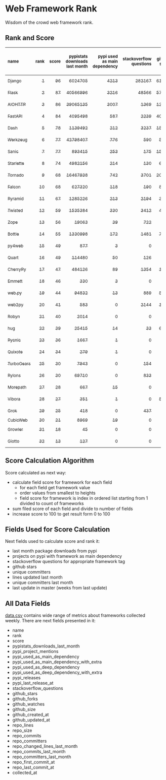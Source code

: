 # Web Framework Rank
Wisdom of the crowd web framework rank.

## Rank and Score
<sub>name</sub> | <sub>rank</sub> | <sub>score</sub> | <sub>pypistats downloads last month</sub> | <sub>pypi used as main dependency</sub> | <sub>stackoverflow questions</sub> | <sub>github stars</sub> | <sub>repo unique committers</sub> | <sub>repo changed lines last month</sub> | <sub>repo unique committers last month</sub> | <sub>repo last commit</sub>
:--- | ---: | ---: | ---: | ---: | ---: | ---: | ---: | ---: | ---: | ---:
[<sub>Django</sub>](https://github.com/django/django "first commit: 2005-07-13") | [<sub>1</sub>](# "  +0 last week") | [<sub>96</sub>](# "  +0 last week") | [<sub>6024705</sub>](# "  #5 in pypistats downloads last month -2.67% last week") | [<sub>4213</sub>](# "  #1 in pypi used as main dependency +0.33% last week") | [<sub>282167</sub>](# "  #1 in stackoverflow questions +0.22% last week") | [<sub>61652</sub>](# "  #1 in github stars +0.2% last week") | [<sub>2625</sub>](# "  #1 in repo unique committers +0.11% last week") | [<sub>4690</sub>](# "▼ #5 in repo changed lines last month -77.79% last week") | [<sub>32</sub>](# "  #1 in repo unique committers last month -8.57% last week") | [<sub>2022-01-08</sub>](# "▲ #1 in repo last commit 1 week ago")
[<sub>Flask</sub>](https://github.com/pallets/flask "first commit: 2010-04-06; uses: Werkzeug") | [<sub>2</sub>](# "  +0 last week") | [<sub>87</sub>](# "  -2 last week") | [<sub>40566996</sub>](# "  #2 in pypistats downloads last month -2.98% last week") | [<sub>3216</sub>](# "  #2 in pypi used as main dependency +0.5% last week") | [<sub>48566</sub>](# "  #2 in stackoverflow questions +0.26% last week") | [<sub>57584</sub>](# "  #2 in github stars +0.1% last week") | [<sub>767</sub>](# "  #2 in repo unique committers +0.0% last week") | [<sub>578</sub>](# "  #11 in repo changed lines last month +0.0% last week") | [<sub>6</sub>](# "▼ #5 in repo unique committers last month +0.0% last week") | [<sub>2021-12-23</sub>](# "▼ #14 in repo last commit 3 weeks ago")
[<sub>AIOHTTP</sub>](https://github.com/aio-libs/aiohttp "first commit: 2013-10-01") | [<sub>3</sub>](# "  +0 last week") | [<sub>86</sub>](# "  -1 last week") | [<sub>39065135</sub>](# "  #3 in pypistats downloads last month -1.37% last week") | [<sub>3007</sub>](# "  #3 in pypi used as main dependency +0.6% last week") | [<sub>1369</sub>](# "  #10 in stackoverflow questions +0.29% last week") | [<sub>12037</sub>](# "  #7 in github stars +0.22% last week") | [<sub>654</sub>](# "  #3 in repo unique committers +0.15% last week") | [<sub>862</sub>](# "▼ #9 in repo changed lines last month -33.84% last week") | [<sub>8</sub>](# "  #2 in repo unique committers last month -20.0% last week") | [<sub>2022-01-07</sub>](# "▼ #5 in repo last commit 1 week ago")
[<sub>FastAPI</sub>](https://github.com/tiangolo/fastapi "first commit: 2018-12-05; uses: Starlette") | [<sub>4</sub>](# "  +0 last week") | [<sub>84</sub>](# "  +2 last week") | [<sub>4095498</sub>](# "  #7 in pypistats downloads last month -0.41% last week") | [<sub>587</sub>](# "  #6 in pypi used as main dependency +1.21% last week") | [<sub>2239</sub>](# "  #6 in stackoverflow questions +1.96% last week") | [<sub>40353</sub>](# "  #3 in github stars +0.6% last week") | [<sub>291</sub>](# "  #8 in repo unique committers +0.34% last week") | [<sub>12573</sub>](# "▲ #3 in repo changed lines last month +236.9% last week") | [<sub>5</sub>](# "▼ #6 in repo unique committers last month -50.0% last week") | [<sub>2022-01-07</sub>](# "▲ #5 in repo last commit 1 week ago")
[<sub>Dash</sub>](https://github.com/plotly/dash "first commit: 2015-04-10") | [<sub>5</sub>](# "▲ +2 last week") | [<sub>78</sub>](# "▲ +1 last week") | [<sub>1139492</sub>](# "  #11 in pypistats downloads last month +2.06% last week") | [<sub>212</sub>](# "▼ #11 in pypi used as main dependency +0.47% last week") | [<sub>3237</sub>](# "  #5 in stackoverflow questions +0.5% last week") | [<sub>15703</sub>](# "  #6 in github stars +0.18% last week") | [<sub>126</sub>](# "  #16 in repo unique committers +0.8% last week") | [<sub>192514</sub>](# "  #1 in repo changed lines last month -54.43% last week") | [<sub>5</sub>](# "  #6 in repo unique committers last month +0.0% last week") | [<sub>2022-01-06</sub>](# "▲ #5 in repo last commit 1 week ago")
[<sub>Werkzeug</sub>](https://github.com/pallets/werkzeug "first commit: 2007-05-04; used by: Flask and Quart") | [<sub>6</sub>](# "▼ -1 last week") | [<sub>77</sub>](# "▼ -2 last week") | [<sub>42798407</sub>](# "  #1 in pypistats downloads last month -2.43% last week") | [<sub>776</sub>](# "  #4 in pypi used as main dependency +0.26% last week") | [<sub>590</sub>](# "  #15 in stackoverflow questions +0.51% last week") | [<sub>5936</sub>](# "  #12 in github stars +0.08% last week") | [<sub>451</sub>](# "  #4 in repo unique committers +0.0% last week") | [<sub>1132</sub>](# "▲ #8 in repo changed lines last month +0.0% last week") | [<sub>3</sub>](# "▲ #9 in repo unique committers last month +0.0% last week") | [<sub>2021-12-26</sub>](# "▼ #12 in repo last commit 2 weeks ago")
[<sub>Sanic</sub>](https://github.com/sanic-org/sanic "first commit: 2016-05-26") | [<sub>7</sub>](# "▼ -1 last week") | [<sub>77</sub>](# "▼ -1 last week") | [<sub>893415</sub>](# "  #12 in pypistats downloads last month -4.51% last week") | [<sub>253</sub>](# "  #8 in pypi used as main dependency +1.61% last week") | [<sub>175</sub>](# "  #18 in stackoverflow questions +1.16% last week") | [<sub>15728</sub>](# "  #5 in github stars +0.19% last week") | [<sub>342</sub>](# "  #7 in repo unique committers +0.29% last week") | [<sub>3896</sub>](# "▼ #6 in repo changed lines last month -3.78% last week") | [<sub>7</sub>](# "▲ #3 in repo unique committers last month +16.67% last week") | [<sub>2022-01-06</sub>](# "▼ #5 in repo last commit 1 week ago")
[<sub>Starlette</sub>](https://github.com/encode/starlette "first commit: 2018-06-25; used by: FastAPI") | [<sub>8</sub>](# "▲ +1 last week") | [<sub>74</sub>](# "▲ +3 last week") | [<sub>4982156</sub>](# "  #6 in pypistats downloads last month -0.64% last week") | [<sub>214</sub>](# "▲ #9 in pypi used as main dependency +1.9% last week") | [<sub>130</sub>](# "  #20 in stackoverflow questions +1.56% last week") | [<sub>6429</sub>](# "  #11 in github stars +0.37% last week") | [<sub>188</sub>](# "  #13 in repo unique committers +0.53% last week") | [<sub>695</sub>](# "▲ #10 in repo changed lines last month +42.42% last week") | [<sub>7</sub>](# "▲ #3 in repo unique committers last month +40.0% last week") | [<sub>2022-01-08</sub>](# "  #1 in repo last commit 1 week ago")
[<sub>Tornado</sub>](https://github.com/tornadoweb/tornado "first commit: 2009-09-09") | [<sub>9</sub>](# "▲ +2 last week") | [<sub>68</sub>](# "▲ +0 last week") | [<sub>16467938</sub>](# "  #4 in pypistats downloads last month -3.93% last week") | [<sub>742</sub>](# "  #5 in pypi used as main dependency +0.13% last week") | [<sub>3701</sub>](# "  #3 in stackoverflow questions +0.11% last week") | [<sub>20355</sub>](# "  #4 in github stars +0.0% last week") | [<sub>428</sub>](# "  #5 in repo unique committers +0.0% last week") | [<sub>0</sub>](# "  #18 in repo changed lines last month +100% last week") | [<sub>0</sub>](# "  #18 in repo unique committers last month +100% last week") | [<sub>2021-11-03</sub>](# "▼ #20 in repo last commit 10 weeks ago")
[<sub>Falcon</sub>](https://github.com/falconry/falcon "first commit: 2012-12-06; used by: hug") | [<sub>10</sub>](# "▲ +2 last week") | [<sub>68</sub>](# "▲ +2 last week") | [<sub>627320</sub>](# "  #13 in pypistats downloads last month -0.89% last week") | [<sub>118</sub>](# "  #13 in pypi used as main dependency +0.0% last week") | [<sub>190</sub>](# "  #17 in stackoverflow questions +0.0% last week") | [<sub>8669</sub>](# "  #8 in github stars +0.1% last week") | [<sub>189</sub>](# "  #12 in repo unique committers +0.53% last week") | [<sub>434</sub>](# "  #13 in repo changed lines last month +53.9% last week") | [<sub>5</sub>](# "  #6 in repo unique committers last month +0.0% last week") | [<sub>2022-01-07</sub>](# "▲ #5 in repo last commit 1 week ago")
[<sub>Pyramid</sub>](https://github.com/Pylons/pyramid "first commit: 2008-07-04; used by: CubicWeb") | [<sub>11</sub>](# "▼ -1 last week") | [<sub>67</sub>](# "▼ -2 last week") | [<sub>1285226</sub>](# "  #10 in pypistats downloads last month +0.77% last week") | [<sub>213</sub>](# "▼ #10 in pypi used as main dependency +0.0% last week") | [<sub>2194</sub>](# "  #7 in stackoverflow questions -0.05% last week") | [<sub>3623</sub>](# "  #16 in github stars +0.0% last week") | [<sub>354</sub>](# "  #6 in repo unique committers +0.0% last week") | [<sub>116</sub>](# "▼ #15 in repo changed lines last month +0.0% last week") | [<sub>3</sub>](# "▲ #9 in repo unique committers last month +0.0% last week") | [<sub>2021-12-17</sub>](# "▼ #16 in repo last commit 4 weeks ago")
[<sub>Twisted</sub>](https://github.com/twisted/twisted "first commit: 2001-07-09") | [<sub>12</sub>](# "▼ -4 last week") | [<sub>59</sub>](# "▼ -13 last week") | [<sub>1535384</sub>](# "▲ #8 in pypistats downloads last month -2.62% last week") | [<sub>330</sub>](# "  #7 in pypi used as main dependency +0.0% last week") | [<sub>3412</sub>](# "  #4 in stackoverflow questions +0.03% last week") | [<sub>4460</sub>](# "  #15 in github stars +0.13% last week") | [<sub>266</sub>](# "  #10 in repo unique committers +0.0% last week") | [<sub>0</sub>](# "▼ #18 in repo changed lines last month -100.0% last week") | [<sub>0</sub>](# "▼ #18 in repo unique committers last month -100.0% last week") | [<sub>2021-12-05</sub>](# "▼ #18 in repo last commit 5 weeks ago")
[<sub>Zope</sub>](https://github.com/zopefoundation/Zope "first commit: 1996-06-17") | [<sub>13</sub>](# "▲ +1 last week") | [<sub>56</sub>](# "▲ +3 last week") | [<sub>19063</sub>](# "  #19 in pypistats downloads last month +0.6% last week") | [<sub>39</sub>](# "  #16 in pypi used as main dependency +0.0% last week") | [<sub>722</sub>](# "  #14 in stackoverflow questions +0.0% last week") | [<sub>279</sub>](# "  #25 in github stars +0.72% last week") | [<sub>171</sub>](# "  #14 in repo unique committers +0.0% last week") | [<sub>145</sub>](# "▲ #14 in repo changed lines last month +530.43% last week") | [<sub>3</sub>](# "▲ #9 in repo unique committers last month +50.0% last week") | [<sub>2022-01-06</sub>](# "▲ #5 in repo last commit 1 week ago")
[<sub>Bottle</sub>](https://github.com/bottlepy/bottle "first commit: 2009-06-30") | [<sub>14</sub>](# "▼ -1 last week") | [<sub>55</sub>](# "▼ +0 last week") | [<sub>1330998</sub>](# "▼ #9 in pypistats downloads last month -18.91% last week") | [<sub>172</sub>](# "  #12 in pypi used as main dependency +0.0% last week") | [<sub>1481</sub>](# "  #9 in stackoverflow questions +0.14% last week") | [<sub>7491</sub>](# "  #9 in github stars +0.17% last week") | [<sub>221</sub>](# "  #11 in repo unique committers +0.0% last week") | [<sub>0</sub>](# "  #18 in repo changed lines last month +100% last week") | [<sub>0</sub>](# "  #18 in repo unique committers last month +100% last week") | [<sub>2021-07-07</sub>](# "  #23 in repo last commit 27 weeks ago")
[<sub>py4web</sub>](https://github.com/web2py/py4web "first commit: 2019-03-25") | [<sub>15</sub>](# "  +0 last week") | [<sub>49</sub>](# "  -2 last week") | [<sub>877</sub>](# "  #24 in pypistats downloads last month +22.49% last week") | [<sub>3</sub>](# "  #21 in pypi used as main dependency +0.0% last week") | [<sub>0</sub>](# "  #23 in stackoverflow questions +100% last week") | [<sub>167</sub>](# "  #27 in github stars +1.21% last week") | [<sub>57</sub>](# "  #20 in repo unique committers +0.0% last week") | [<sub>5741</sub>](# "  #4 in repo changed lines last month -41.66% last week") | [<sub>3</sub>](# "  #9 in repo unique committers last month -25.0% last week") | [<sub>2022-01-08</sub>](# "  #1 in repo last commit 1 week ago")
[<sub>Quart</sub>](https://gitlab.com/pgjones/quart "first commit: 2017-05-14; uses: Werkzeug") | [<sub>16</sub>](# "  +0 last week") | [<sub>49</sub>](# "  +0 last week") | [<sub>114480</sub>](# "  #15 in pypistats downloads last month -68.75% last week") | [<sub>50</sub>](# "  #15 in pypi used as main dependency +0.0% last week") | [<sub>126</sub>](# "  #21 in stackoverflow questions +0.0% last week") | [<sub>976</sub>](# "  #19 in github stars +0.31% last week") | [<sub>66</sub>](# "  #19 in repo unique committers +0.0% last week") | [<sub>10</sub>](# "  #17 in repo changed lines last month +0.0% last week") | [<sub>1</sub>](# "▲ #15 in repo unique committers last month +0.0% last week") | [<sub>2021-12-14</sub>](# "▼ #16 in repo last commit 4 weeks ago")
[<sub>CherryPy</sub>](https://github.com/cherrypy/cherrypy "first commit: 2004-11-20") | [<sub>17</sub>](# "  +0 last week") | [<sub>47</sub>](# "  +0 last week") | [<sub>484126</sub>](# "  #14 in pypistats downloads last month -2.39% last week") | [<sub>89</sub>](# "  #14 in pypi used as main dependency +0.0% last week") | [<sub>1354</sub>](# "  #11 in stackoverflow questions +0.07% last week") | [<sub>1487</sub>](# "  #18 in github stars +0.13% last week") | [<sub>142</sub>](# "  #15 in repo unique committers +0.0% last week") | [<sub>0</sub>](# "  #18 in repo changed lines last month +100% last week") | [<sub>0</sub>](# "  #18 in repo unique committers last month +100% last week") | [<sub>2021-09-07</sub>](# "  #21 in repo last commit 18 weeks ago")
[<sub>Emmett</sub>](https://github.com/emmett-framework/emmett "first commit: 2014-10-22") | [<sub>18</sub>](# "▲ +10 last week") | [<sub>46</sub>](# "▲ +19 last week") | [<sub>330</sub>](# "▲ #29 in pypistats downloads last month +6.11% last week") | [<sub>3</sub>](# "  #21 in pypi used as main dependency +0.0% last week") | [<sub>0</sub>](# "  #23 in stackoverflow questions +100% last week") | [<sub>738</sub>](# "  #21 in github stars +0.0% last week") | [<sub>21</sub>](# "  #26 in repo unique committers +0.0% last week") | [<sub>13247</sub>](# "▲ #2 in repo changed lines last month +100% last week") | [<sub>1</sub>](# "▲ #15 in repo unique committers last month +100% last week") | [<sub>2022-01-08</sub>](# "▲ #1 in repo last commit 1 week ago")
[<sub>web.py</sub>](https://github.com/webpy/webpy "first commit: 1970-01-01") | [<sub>19</sub>](# "▼ -1 last week") | [<sub>44</sub>](# "▼ +0 last week") | [<sub>94832</sub>](# "  #16 in pypistats downloads last month -3.41% last week") | [<sub>13</sub>](# "  #20 in pypi used as main dependency +0.0% last week") | [<sub>889</sub>](# "  #12 in stackoverflow questions +0.0% last week") | [<sub>5657</sub>](# "  #14 in github stars +0.09% last week") | [<sub>89</sub>](# "  #18 in repo unique committers +0.0% last week") | [<sub>0</sub>](# "  #18 in repo changed lines last month +100% last week") | [<sub>0</sub>](# "  #18 in repo unique committers last month +100% last week") | [<sub>2021-09-02</sub>](# "  #22 in repo last commit 19 weeks ago")
[<sub>web2py</sub>](https://github.com/web2py/web2py "first commit: 2011-11-23") | [<sub>20</sub>](# "▼ -1 last week") | [<sub>41</sub>](# "▼ -1 last week") | [<sub>583</sub>](# "▼ #26 in pypistats downloads last month -7.75% last week") | [<sub>0</sub>](# "  #26 in pypi used as main dependency +100% last week") | [<sub>2144</sub>](# "  #8 in stackoverflow questions +0.05% last week") | [<sub>1967</sub>](# "  #17 in github stars +0.05% last week") | [<sub>269</sub>](# "  #9 in repo unique committers +0.0% last week") | [<sub>0</sub>](# "  #18 in repo changed lines last month +100% last week") | [<sub>0</sub>](# "  #18 in repo unique committers last month +100% last week") | [<sub>2021-11-06</sub>](# "▼ #19 in repo last commit 10 weeks ago")
[<sub>Robyn</sub>](https://github.com/sansyrox/robyn "first commit: 2021-05-22") | [<sub>21</sub>](# "▼ -1 last week") | [<sub>40</sub>](# "▼ -2 last week") | [<sub>2014</sub>](# "  #22 in pypistats downloads last month -29.33% last week") | [<sub>0</sub>](# "  #26 in pypi used as main dependency +100% last week") | [<sub>0</sub>](# "  #23 in stackoverflow questions +100% last week") | [<sub>331</sub>](# "  #24 in github stars +2.16% last week") | [<sub>9</sub>](# "  #28 in repo unique committers +12.5% last week") | [<sub>557</sub>](# "▼ #12 in repo changed lines last month -38.99% last week") | [<sub>3</sub>](# "▲ #9 in repo unique committers last month +0.0% last week") | [<sub>2022-01-07</sub>](# "▼ #5 in repo last commit 1 week ago")
[<sub>hug</sub>](https://github.com/hugapi/hug "first commit: 2015-07-17; uses: Falcon") | [<sub>22</sub>](# "▼ -1 last week") | [<sub>39</sub>](# "▼ +0 last week") | [<sub>25415</sub>](# "  #18 in pypistats downloads last month -5.76% last week") | [<sub>14</sub>](# "  #19 in pypi used as main dependency +0.0% last week") | [<sub>33</sub>](# "  #22 in stackoverflow questions +0.0% last week") | [<sub>6577</sub>](# "  #10 in github stars +0.05% last week") | [<sub>123</sub>](# "  #17 in repo unique committers +0.0% last week") | [<sub>0</sub>](# "  #18 in repo changed lines last month +100% last week") | [<sub>0</sub>](# "  #18 in repo unique committers last month +100% last week") | [<sub>2020-08-10</sub>](# "  #27 in repo last commit 74 weeks ago")
[<sub>Pycnic</sub>](https://github.com/nullism/pycnic "first commit: 2015-11-04") | [<sub>23</sub>](# "▼ -1 last week") | [<sub>36</sub>](# "▼ -3 last week") | [<sub>1667</sub>](# "  #23 in pypistats downloads last month +9.74% last week") | [<sub>1</sub>](# "  #23 in pypi used as main dependency +0.0% last week") | [<sub>0</sub>](# "  #23 in stackoverflow questions +100% last week") | [<sub>154</sub>](# "  #28 in github stars +0.0% last week") | [<sub>11</sub>](# "  #27 in repo unique committers +0.0% last week") | [<sub>26</sub>](# "▼ #16 in repo changed lines last month +0.0% last week") | [<sub>2</sub>](# "▼ #14 in repo unique committers last month +0.0% last week") | [<sub>2021-12-27</sub>](# "▼ #12 in repo last commit 2 weeks ago")
[<sub>Quixote</sub>](https://github.com/nascheme/quixote "first commit: 2006-03-16") | [<sub>24</sub>](# "▼ -1 last week") | [<sub>34</sub>](# "▼ -1 last week") | [<sub>279</sub>](# "▼ #30 in pypistats downloads last month -15.96% last week") | [<sub>1</sub>](# "  #23 in pypi used as main dependency +0.0% last week") | [<sub>0</sub>](# "  #23 in stackoverflow questions +100% last week") | [<sub>79</sub>](# "  #29 in github stars +0.0% last week") | [<sub>6</sub>](# "  #29 in repo unique committers +0.0% last week") | [<sub>3719</sub>](# "  #7 in repo changed lines last month +0.0% last week") | [<sub>1</sub>](# "▲ #15 in repo unique committers last month +0.0% last week") | [<sub>2021-12-20</sub>](# "▼ #14 in repo last commit 3 weeks ago")
[<sub>TurboGears</sub>](https://github.com/TurboGears/tg2 "first commit: 2007-06-27") | [<sub>25</sub>](# "▼ -1 last week") | [<sub>30</sub>](# "▼ -1 last week") | [<sub>7943</sub>](# "▼ #21 in pypistats downloads last month -24.76% last week") | [<sub>0</sub>](# "  #26 in pypi used as main dependency +100% last week") | [<sub>154</sub>](# "  #19 in stackoverflow questions +0.0% last week") | [<sub>773</sub>](# "  #20 in github stars +0.0% last week") | [<sub>35</sub>](# "  #23 in repo unique committers +0.0% last week") | [<sub>0</sub>](# "  #18 in repo changed lines last month +100% last week") | [<sub>0</sub>](# "  #18 in repo unique committers last month +100% last week") | [<sub>2021-05-26</sub>](# "  #24 in repo last commit 33 weeks ago")
[<sub>Pylons</sub>](https://github.com/Pylons/pylons "first commit: 2006-02-18") | [<sub>26</sub>](# "▼ -1 last week") | [<sub>30</sub>](# "▼ +0 last week") | [<sub>69710</sub>](# "  #17 in pypistats downloads last month -0.49% last week") | [<sub>0</sub>](# "  #26 in pypi used as main dependency +100% last week") | [<sub>833</sub>](# "  #13 in stackoverflow questions +0.0% last week") | [<sub>216</sub>](# "  #26 in github stars +0.0% last week") | [<sub>36</sub>](# "  #22 in repo unique committers +0.0% last week") | [<sub>0</sub>](# "  #18 in repo changed lines last month +100% last week") | [<sub>0</sub>](# "  #18 in repo unique committers last month +100% last week") | [<sub>2018-01-12</sub>](# "  #30 in repo last commit 209 weeks ago")
[<sub>Morepath</sub>](https://github.com/morepath/morepath "first commit: 2013-07-17") | [<sub>27</sub>](# "▼ -1 last week") | [<sub>28</sub>](# "▼ +1 last week") | [<sub>667</sub>](# "▲ #25 in pypistats downloads last month +13.63% last week") | [<sub>15</sub>](# "  #18 in pypi used as main dependency +0.0% last week") | [<sub>0</sub>](# "  #23 in stackoverflow questions +100% last week") | [<sub>392</sub>](# "  #23 in github stars +0.26% last week") | [<sub>27</sub>](# "  #24 in repo unique committers +0.0% last week") | [<sub>0</sub>](# "  #18 in repo changed lines last month +100% last week") | [<sub>0</sub>](# "  #18 in repo unique committers last month +100% last week") | [<sub>2021-04-18</sub>](# "  #25 in repo last commit 38 weeks ago")
[<sub>Vibora</sub>](https://github.com/vibora-io/vibora "first commit: 2018-06-13") | [<sub>28</sub>](# "▼ -1 last week") | [<sub>27</sub>](# "▼ +0 last week") | [<sub>351</sub>](# "  #28 in pypistats downloads last month +1.45% last week") | [<sub>1</sub>](# "  #23 in pypi used as main dependency +0.0% last week") | [<sub>0</sub>](# "  #23 in stackoverflow questions +100% last week") | [<sub>5727</sub>](# "  #13 in github stars +0.03% last week") | [<sub>27</sub>](# "  #24 in repo unique committers +0.0% last week") | [<sub>0</sub>](# "  #18 in repo changed lines last month +100% last week") | [<sub>0</sub>](# "  #18 in repo unique committers last month +100% last week") | [<sub>2019-02-11</sub>](# "  #29 in repo last commit 152 weeks ago")
[<sub>Grok</sub>](https://github.com/zopefoundation/grok "first commit: 2006-10-14") | [<sub>29</sub>](# "  +0 last week") | [<sub>25</sub>](# "  +0 last week") | [<sub>418</sub>](# "  #27 in pypistats downloads last month +7.73% last week") | [<sub>0</sub>](# "  #26 in pypi used as main dependency +100% last week") | [<sub>437</sub>](# "  #16 in stackoverflow questions +0.46% last week") | [<sub>20</sub>](# "  #31 in github stars +0.0% last week") | [<sub>40</sub>](# "  #21 in repo unique committers +0.0% last week") | [<sub>0</sub>](# "  #18 in repo changed lines last month +100% last week") | [<sub>0</sub>](# "  #18 in repo unique committers last month +100% last week") | [<sub>2020-09-02</sub>](# "  #26 in repo last commit 71 weeks ago")
[<sub>CubicWeb</sub>](https://forge.extranet.logilab.fr/cubicweb/cubicweb "uses: Pyramid") | [<sub>30</sub>](# "  +0 last week") | [<sub>21</sub>](# "  +0 last week") | [<sub>8969</sub>](# "▲ #20 in pypistats downloads last month -7.17% last week") | [<sub>19</sub>](# "  #17 in pypi used as main dependency +0.0% last week") | [<sub>0</sub>](# "  #23 in stackoverflow questions +100% last week") | [<sub>0</sub>](# "  #32 in github stars +100% last week") | [<sub>0</sub>](# "  #32 in repo unique committers +100% last week") | [<sub>0</sub>](# "  #18 in repo changed lines last month +100% last week") | [<sub>0</sub>](# "  #18 in repo unique committers last month +100% last week") | [<sub></sub>](# "  #31 in repo last commit")
[<sub>Growler</sub>](https://github.com/pyGrowler/Growler "first commit: 2014-08-17") | [<sub>31</sub>](# "  +0 last week") | [<sub>18</sub>](# "  +0 last week") | [<sub>45</sub>](# "  #32 in pypistats downloads last month +21.62% last week") | [<sub>0</sub>](# "  #26 in pypi used as main dependency +100% last week") | [<sub>0</sub>](# "  #23 in stackoverflow questions +100% last week") | [<sub>686</sub>](# "  #22 in github stars +0.0% last week") | [<sub>6</sub>](# "  #29 in repo unique committers +0.0% last week") | [<sub>0</sub>](# "  #18 in repo changed lines last month +100% last week") | [<sub>0</sub>](# "  #18 in repo unique committers last month +100% last week") | [<sub>2020-03-08</sub>](# "  #28 in repo last commit 96 weeks ago")
[<sub>Giotto</sub>](https://github.com/priestc/giotto "first commit: 2012-02-26") | [<sub>32</sub>](# "  +0 last week") | [<sub>13</sub>](# "  +0 last week") | [<sub>127</sub>](# "  #31 in pypistats downloads last month -23.03% last week") | [<sub>0</sub>](# "  #26 in pypi used as main dependency +100% last week") | [<sub>0</sub>](# "  #23 in stackoverflow questions +100% last week") | [<sub>54</sub>](# "  #30 in github stars +0.0% last week") | [<sub>3</sub>](# "  #31 in repo unique committers +0.0% last week") | [<sub>0</sub>](# "  #18 in repo changed lines last month +100% last week") | [<sub>0</sub>](# "  #18 in repo unique committers last month +100% last week") | [<sub>2013-10-07</sub>](# "  #31 in repo last commit 431 weeks ago")

## Score Calculation Algorithm
Score calculated as next way:
- calculate field score for framework for each field
  - for each field get framework value
  - order values from smallest to heights
  - field score for framework is index in ordered list starting from 1 divided to count of frameworks
- sum filed score of each field and divide to number of fields
- increase score to 100 to get result form 0 to 100

## Fields Used for Score Calculation
Next fields used to calculate score and rank it:
- last month package downloads from pypi
- projects on pypi with framework as main dependency
- stackoverflow questions for appropriate framework tag
- github stars
- unique committers
- lines updated last month
- unique committers last month
- last update in master (weeks from last update)

## All Data Fields
[data.csv](data.csv) contains wide range of metrics about frameworks collected weekly.
There are next fields presented in it: 

- name
- rank
- score
- pypistats_downloads_last_month
- pypi_project_mentions
- pypi_used_as_main_dependency
- pypi_used_as_main_dependency_with_extra
- pypi_used_as_deep_dependency
- pypi_used_as_deep_dependency_with_extra
- pypi_releases
- pypi_last_release_at
- stackoverflow_questions
- github_stars
- github_forks
- github_watches
- github_size
- github_created_at
- github_updated_at
- repo_lines
- repo_size
- repo_commits
- repo_committers
- repo_changed_lines_last_month
- repo_commits_last_month
- repo_committers_last_month
- repo_first_commit_at
- repo_last_commit_at
- collected_at
